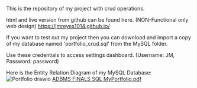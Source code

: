 This is the repository of my project with crud operations.

html and live version from github can be found here. (NON-Functional only web design)
https://jmreyes1014.github.io/

If you want to test out my project then you can download and import a copy of my database named 'portfolio_crud.sql' from the MySQL folder.

Use these credentials to access settings dashboard.
(Username: JM,
Password: password)

Here is the Entity Relation Diagram of my MySQL Database:
![Portfolio drawio](https://github.com/JMReyes1014/FinalsProject_crud/assets/147701292/51aef696-fb68-42b7-9a38-aa30209e0821)
[ADBMS FINALS SQL MyPortfolio.pdf](https://github.com/user-attachments/files/15936961/ADBMS.FINALS.SQL.MyPortfolio.pdf)


